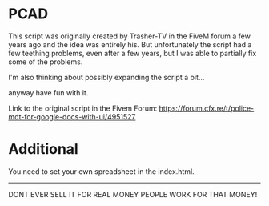 # PCAD

This script was originally created by Trasher-TV in the FiveM forum a few years ago and the idea was entirely his.
But unfortunately the script had a few teething problems, even after a few years, but I was able to partially fix some of the problems.

I'm also thinking about possibly expanding the script a bit...

anyway have fun with it.

Link to the original script in the Fivem Forum: https://forum.cfx.re/t/police-mdt-for-google-docs-with-ui/4951527


# Additional

You need to set your own spreadsheet in the index.html.


------------------------------------------------------------
DONT EVER SELL IT FOR REAL MONEY PEOPLE WORK FOR THAT MONEY!
